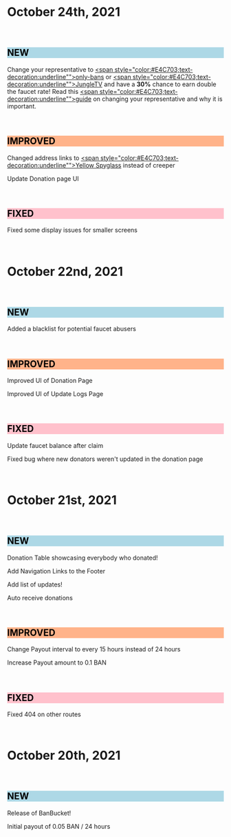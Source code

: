 # October 24th, 2021

&nbsp;

<h2 style="background-color:#ADD8E6;color:black">NEW</h2>

Change your representative to [<span style="color:#E4C703;text-decoration:underline"">only-bans</span>](https://www.yellowspyglass.com/account/ban_1on1ybanskzzsqize1477wximtkdzrftmxqtajtwh4p4tg1w6awn1hq677cp) or [<span style="color:#E4C703;text-decoration:underline"">JungleTV</span>](https://www.yellowspyglass.com/account/ban_19potasho7ozny8r1drz3u3hb3r97fw4ndm4hegdsdzzns1c3nobdastcgaa) and have a **30%** chance to earn double the faucet rate! Read this [<span style="color:#E4C703;text-decoration:underline"">guide</span>](https://jungletv.live/documents/badrepresentativehelp) on changing your representative and why it is important.

&nbsp;

<h2 style="background-color:#ffb38a;color:black">IMPROVED</h2>

Changed address links to [<span style="color:#E4C703;text-decoration:underline"">Yellow Spyglass</span>](https://yellowspyglass.com/) instead of creeper

Update Donation page UI

&nbsp;

<h2 style="background-color:#ffc1cc;color:black">FIXED</h2>

Fixed some display issues for smaller screens

&nbsp;

# October 22nd, 2021

&nbsp;

<h2 style="background-color:#ADD8E6;color:black">NEW</h2>

Added a blacklist for potential faucet abusers

&nbsp;

<h2 style="background-color:#ffb38a;color:black">IMPROVED</h2>

Improved UI of Donation Page

Improved UI of Update Logs Page

&nbsp;

<h2 style="background-color:#ffc1cc;color:black">FIXED</h2>

Update faucet balance after claim

Fixed bug where new donators weren't updated in the donation page

&nbsp;

# October 21st, 2021

&nbsp;

<h2 style="background-color:#ADD8E6;color:black">NEW</h2>

Donation Table showcasing everybody who donated!

Add Navigation Links to the Footer

Add list of updates!

Auto receive donations

&nbsp;

<h2 style="background-color:#ffb38a;color:black">IMPROVED</h2>

Change Payout interval to every 15 hours instead of 24 hours

Increase Payout amount to 0.1 BAN

&nbsp;

<h2 style="background-color:#ffc1cc;color:black">FIXED</h2>

Fixed 404 on other routes
  
&nbsp;

# October 20th, 2021

&nbsp;

<h2 style="background-color:#ADD8E6;color:black">NEW</h2>

Release of BanBucket!
  
Initial payout of 0.05 BAN / 24 hours
